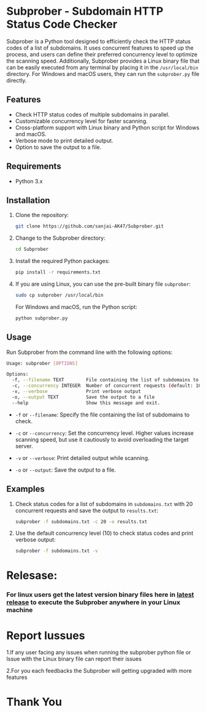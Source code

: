 # Subprober - Subdomain HTTP Status Code Checker

Subprober is a Python tool designed to efficiently check the HTTP status codes of a list of subdomains. It uses concurrent features to speed up the process, and users can define their preferred concurrency level to optimize the scanning speed. Additionally, Subprober provides a Linux binary file that can be easily executed from any terminal by placing it in the `/usr/local/bin` directory. For Windows and macOS users, they can run the `subprober.py` file directly.

## Features

- Check HTTP status codes of multiple subdomains in parallel.
- Customizable concurrency level for faster scanning.
- Cross-platform support with Linux binary and Python script for Windows and macOS.
- Verbose mode to print detailed output.
- Option to save the output to a file.

## Requirements

- Python 3.x

## Installation

1. Clone the repository:

   ```bash
   git clone https://github.com/sanjai-AK47/Subprober.git
   ```

2. Change to the Subprober directory:

   ```bash
   cd Subprober
   ```

3. Install the required Python packages:

   ```bash
   pip install -r requirements.txt
   ```

4. If you are using Linux, you can use the pre-built binary file `subprober`:

   ```bash
   sudo cp subprober /usr/local/bin
   ```

   For Windows and macOS, run the Python script:

   ```bash
   python subprober.py
   ```

## Usage

Run Subprober from the command line with the following options:

```bash
Usage: subprober [OPTIONS]

Options:
  -f, --filename TEXT        File containing the list of subdomains to check
  -c, --concurrency INTEGER  Number of concurrent requests (default: 10)
  -v, --verbose              Print verbose output
  -o, --output TEXT          Save the output to a file
  --help                     Show this message and exit.
```

- `-f` or `--filename`: Specify the file containing the list of subdomains to check.

- `-c` or `--concurrency`: Set the concurrency level. Higher values increase scanning speed, but use it cautiously to avoid overloading the target server.

- `-v` or `--verbose`: Print detailed output while scanning.

- `-o` or `--output`: Save the output to a file.

## Examples

1. Check status codes for a list of subdomains in `subdomains.txt` with 20 concurrent requests and save the output to `results.txt`:

   ```bash
   subprober -f subdomains.txt -c 20 -o results.txt
   ```

2. Use the default concurrency level (10) to check status codes and print verbose output:

   ```bash
   subprober -f subdomains.txt -v
   ```

# Relesase:
### For linux users get the latest version binary files here in [latest release](https://github.com/sanjai-AK47/SubProber/releases/tag/v1.0.0) to execute the Subprober anywhere in your Linux machine

# Report Iussues

1.If any user facing any issues when running the subprober python file or Issue with the Linux binary file can report their issues

2.For you each feedbacks the Subprober will getting upgraded with more features

# Thank You

